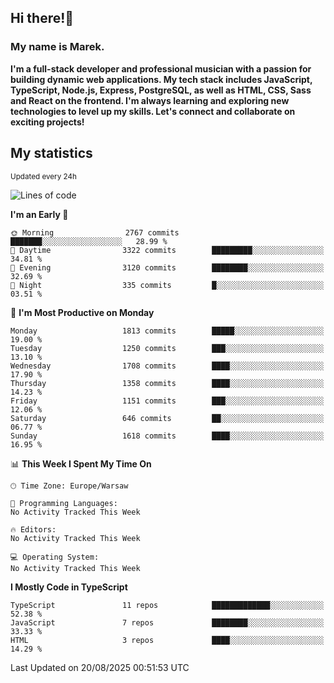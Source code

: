 ## Hi there!👋 ##
### My name is Marek. ###

**I'm a full-stack developer and professional musician with a passion for building dynamic web applications. My tech stack includes JavaScript, TypeScript, Node.js, Express, PostgreSQL, as well as HTML, CSS, Sass and React on the frontend. I'm always learning and exploring new technologies to level up my skills. Let's connect and collaborate on exciting projects!**

## My statistics ##
<sub>Updated every 24h</sub>
<!--START_SECTION:waka-->
![Lines of code](https://img.shields.io/badge/From%20Hello%20World%20I%27ve%20Written-1.3%20million%20lines%20of%20code-blue)

**I'm an Early 🐤** 

```text
🌞 Morning                2767 commits        ███████░░░░░░░░░░░░░░░░░░   28.99 % 
🌆 Daytime                3322 commits        █████████░░░░░░░░░░░░░░░░   34.81 % 
🌃 Evening                3120 commits        ████████░░░░░░░░░░░░░░░░░   32.69 % 
🌙 Night                  335 commits         █░░░░░░░░░░░░░░░░░░░░░░░░   03.51 % 
```
📅 **I'm Most Productive on Monday** 

```text
Monday                   1813 commits        █████░░░░░░░░░░░░░░░░░░░░   19.00 % 
Tuesday                  1250 commits        ███░░░░░░░░░░░░░░░░░░░░░░   13.10 % 
Wednesday                1708 commits        ████░░░░░░░░░░░░░░░░░░░░░   17.90 % 
Thursday                 1358 commits        ████░░░░░░░░░░░░░░░░░░░░░   14.23 % 
Friday                   1151 commits        ███░░░░░░░░░░░░░░░░░░░░░░   12.06 % 
Saturday                 646 commits         ██░░░░░░░░░░░░░░░░░░░░░░░   06.77 % 
Sunday                   1618 commits        ████░░░░░░░░░░░░░░░░░░░░░   16.95 % 
```


📊 **This Week I Spent My Time On** 

```text
🕑︎ Time Zone: Europe/Warsaw

💬 Programming Languages: 
No Activity Tracked This Week

🔥 Editors: 
No Activity Tracked This Week

💻 Operating System: 
No Activity Tracked This Week
```

**I Mostly Code in TypeScript** 

```text
TypeScript               11 repos            █████████████░░░░░░░░░░░░   52.38 % 
JavaScript               7 repos             ████████░░░░░░░░░░░░░░░░░   33.33 % 
HTML                     3 repos             ████░░░░░░░░░░░░░░░░░░░░░   14.29 % 
```




 Last Updated on 20/08/2025 00:51:53 UTC
<!--END_SECTION:waka-->

<!--
**MarekSax/MarekSax** is a ✨ _special_ ✨ repository because its `README.md` (this file) appears on your GitHub profile.

Here are some ideas to get you started:

- 🔭 I’m currently working on ...
- 🌱 I’m currently learning ...
- 👯 I’m looking to collaborate on ...
- 🤔 I’m looking for help with ...
- 💬 Ask me about ...
- 📫 How to reach me: ...
- 😄 Pronouns: ...
- ⚡ Fun fact: ...
-->
